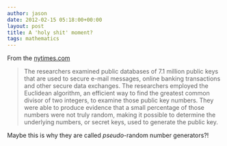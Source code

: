 ```yaml
---
author: jason
date: 2012-02-15 05:18:00+00:00
layout: post
title: A 'holy shit' moment?
tags: mathematics
---
```


From the [nytimes.com](http://www.nytimes.com/2012/02/15/technology/researchers-find-flaw-in-an-online-encryption-method.html?_r=1&amp;hp)

> The researchers examined public databases of 7.1 million public keys that are used to secure e-mail messages, online banking transactions and other secure data exchanges. The researchers employed the Euclidean algorithm, an efficient way to find the greatest common divisor of two integers, to examine those public key numbers. They were able to produce evidence that a small percentage of those numbers were not truly random, making it possible to determine the underlying numbers, or secret keys, used to generate the public key.

Maybe this is why they are called _pseudo_-random number generators?!
